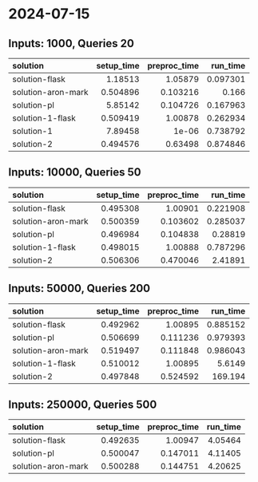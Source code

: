 # 2024-07-15

## Inputs: 1000, Queries 20

| solution           |   setup_time |   preproc_time |   run_time |
|:-------------------|-------------:|---------------:|-----------:|
| solution-flask     |     1.18513  |       1.05879  |   0.097301 |
| solution-aron-mark |     0.504896 |       0.103216 |   0.166    |
| solution-pl        |     5.85142  |       0.104726 |   0.167963 |
| solution-1-flask   |     0.509419 |       1.00878  |   0.262934 |
| solution-1         |     7.89458  |       1e-06    |   0.738792 |
| solution-2         |     0.494576 |       0.63498  |   0.874846 |

## Inputs: 10000, Queries 50

| solution           |   setup_time |   preproc_time |   run_time |
|:-------------------|-------------:|---------------:|-----------:|
| solution-flask     |     0.495308 |       1.00901  |   0.221908 |
| solution-aron-mark |     0.500359 |       0.103602 |   0.285037 |
| solution-pl        |     0.496984 |       0.104838 |   0.28819  |
| solution-1-flask   |     0.498015 |       1.00888  |   0.787296 |
| solution-2         |     0.506306 |       0.470046 |   2.41891  |

## Inputs: 50000, Queries 200

| solution           |   setup_time |   preproc_time |   run_time |
|:-------------------|-------------:|---------------:|-----------:|
| solution-flask     |     0.492962 |       1.00895  |   0.885152 |
| solution-pl        |     0.506699 |       0.111236 |   0.979393 |
| solution-aron-mark |     0.519497 |       0.111848 |   0.986043 |
| solution-1-flask   |     0.510012 |       1.00895  |   5.6149   |
| solution-2         |     0.497848 |       0.524592 | 169.194    |

## Inputs: 250000, Queries 500

| solution           |   setup_time |   preproc_time |   run_time |
|:-------------------|-------------:|---------------:|-----------:|
| solution-flask     |     0.492635 |       1.00947  |    4.05464 |
| solution-pl        |     0.500047 |       0.147011 |    4.11405 |
| solution-aron-mark |     0.500288 |       0.144751 |    4.20625 |